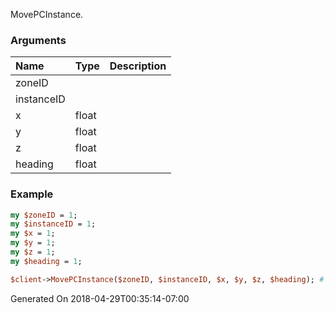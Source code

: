 MovePCInstance.
### Arguments
**Name**|**Type**|**Description**
:---|:---|:---
zoneID||
instanceID||
x|float|
y|float|
z|float|
heading|float|

### Example

```perl
my $zoneID = 1;
my $instanceID = 1;
my $x = 1;
my $y = 1;
my $z = 1;
my $heading = 1;

$client->MovePCInstance($zoneID, $instanceID, $x, $y, $z, $heading); # Returns void
```


Generated On 2018-04-29T00:35:14-07:00